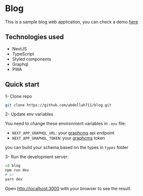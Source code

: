 # Blog
This is a sample blog web application, you can check a demo [here](https://blog-next-ts.herokuapp.com/)
## Technologies used
- NextJS
- TypeScript
- Styled components
- Graphql
- PWA

## Quick start
1- Clone repo
```bash
git clone https://github.com/abdellah711/blog.git
```
2- Update env variables

You need to change these environment variables in `.env` file:
- `NEXT_APP_GRAPHQL_URL`: your [graphcms](https://graphcms.com/) api endpoint
- `NEXT_APP_GRAPHQL_TOKEN`: your [graphcms](https://graphcms.com/) token

you can build your schema based on the types in `types` folder

3- Run the development server:

```bash
cd blog
npm run dev
# or
yarn dev
```

Open [http://localhost:3000](http://localhost:3000) with your browser to see the result.


